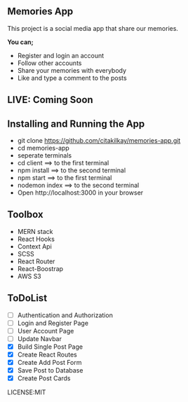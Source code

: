 ## Memories App
This project is a social media app that share our memories.

**You can;**
 - Register and login an account
 - Follow other accounts
 - Share your memories with everybody
 - Like and type a comment to the posts

## LIVE: Coming Soon

## Installing and Running the App
 - git clone https://github.com/citakilkay/memories-app.git
 - cd memories-app
 - seperate terminals
 - cd client ==> to the first terminal
 - npm install ==> to the second terminal
 - npm start  ==> to the first terminal
 - nodemon index ==> to the second terminal
 - Open http://localhost:3000 in your browser

## Toolbox
 - MERN stack
 - React Hooks
 - Context Api
 - SCSS
 - React Router
 - React-Boostrap
 - AWS S3

## ToDoList
 - [ ] Authentication and Authorization
 - [ ] Login and Register Page
 - [ ] User Account Page
 - [ ] Update Navbar
 - [X] Build Single Post Page
 - [X] Create React Routes
 - [X] Create Add Post Form
 - [X] Save Post to Database
 - [X] Create Post Cards

LICENSE:MIT
